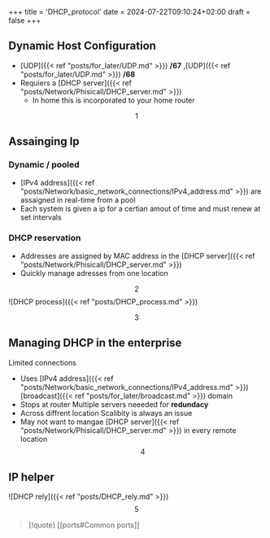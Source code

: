 +++
title = 'DHCP_protocol'
date = 2024-07-22T09:10:24+02:00
draft = false
+++

## Dynamic Host Configuration 
- [UDP]({{< ref "posts/for_later/UDP.md" >}}) **/67** ,[UDP]({{< ref "posts/for_later/UDP.md" >}}) **/68** 
- Requiers a [DHCP server]({{< ref "posts/Network/Phisicall/DHCP_server.md" >}})  
	- In home this is incorporated to your home router 
 

 
 $$1$$
## Assainging Ip

### Dynamic / pooled 
- [IPv4 address]({{< ref "posts/Network/basic_network_connections/IPv4_address.md" >}}) are assaigned in real-time from a pool 
- Each system is given a ip for a certian amout of time and must renew at set intervals 


### DHCP reservation 
- Addresses are assigned by MAC address in the [DHCP server]({{< ref "posts/Network/Phisicall/DHCP_server.md" >}})  
- Quickly manage adresses from one location 

$$2$$
![DHCP process]({{< ref "posts/DHCP_process.md" >}})

$$3$$
## Managing DHCP in the enterprise 

Limited connections 
 - Uses [IPv4 address]({{< ref "posts/Network/basic_network_connections/IPv4_address.md" >}}) [broadcast]({{< ref "posts/for_later/broadcast.md" >}}) domain
 - Stops at router 
Multiple servers neeeded for **redundacy** 
 - Across diffrent location
Scalibity is always an issue 
 - May not want to mangae [DHCP server]({{< ref "posts/Network/Phisicall/DHCP_server.md" >}})  in every remote location 
$$4$$

## IP helper 
![DHCP rely]({{< ref "posts/DHCP_rely.md" >}})
$$5$$

>[!quote] [[ports#Common ports]]